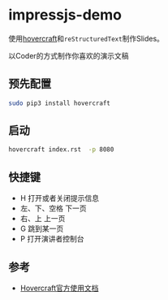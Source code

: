 # impressjs-demo

使用[hovercraft](https://github.com/regebro/hovercraft)和`reStructuredText`制作Slides。

以Coder的方式制作你喜欢的演示文稿

## 预先配置

```bash
sudo pip3 install hovercraft
```

## 启动

```bash
hovercraft index.rst  -p 8080
```

## 快捷键

- H 打开或者关闭提示信息
- 左、下、空格  下一页
- 右、上  上一页
- G   跳到某一页
- P   打开演讲者控制台

## 参考
- [Hovercraft官方使用文档](https://hovercraft.readthedocs.io/en/latest/introduction.html)
